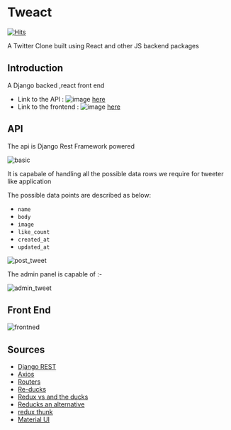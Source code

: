# Tweact

[![Hits](https://hits.seeyoufarm.com/api/count/incr/badge.svg?url=https%3A%2F%2Fgithub.com%2Fghaiyur-musubi%2Ftweact&count_bg=%2379C83D&title_bg=%23555555&icon=&icon_color=%23E7E7E7&title=Visitors&edge_flat=false)](https://hits.seeyoufarm.com)

A Twitter Clone built using React and other JS backend packages

## Introduction

A Django backed ,react front end

- Link to the API : ![image](https://img.shields.io/badge/Python-3776AB?style=for-the-badge&logo=python&logoColor=white) [here](https://tweact-api.herokuapp.com)
- Link to the frontend : ![image](https://img.shields.io/badge/JavaScript-F7DF1E?style=for-the-badge&logo=javascript&logoColor=black) [here](https://tweact.herokuapp.com)

## API

The api is Django Rest Framework powered

![basic](https://user-images.githubusercontent.com/67789350/120354620-3629a200-c320-11eb-8546-574bd3a05609.png)

It is capabale of handling all the possible data rows we require for tweeter like application

The possible data points are described as below:

- `name`
- `body`
- `image`
- `like_count`
- `created_at`
- `updated_at`

![post_tweet](https://user-images.githubusercontent.com/67789350/120354888-79841080-c320-11eb-804d-45b7fe9066a1.png)

The admin panel is capable of :-

![admin_tweet](https://user-images.githubusercontent.com/67789350/121565011-ae3b4a80-ca39-11eb-8350-bbe2d561b20b.png)

## Front End

![frontned](https://user-images.githubusercontent.com/67789350/122795565-152eee00-d2db-11eb-8b54-b2e6f8b327a6.png)

## Sources

- [Django REST](https://www.django-rest-framework.org)
- [Axios](https://blog.logrocket.com/how-to-make-http-requests-like-a-pro-with-axios/)
- [Routers](https://www.django-rest-framework.org/api-guide/routers/)
- [Re-ducks](https://github.com/alexnm/re-ducks)
- [Redux vs and the ducks](https://medium.com/@mewc.dev/comparing-redux-ducks-re-ducks-the-best-quacking-way-to-build-apps-90de4f451629)
- [Reducks an alternative](https://www.youtube.com/watch?v=8ecXdgwn3Fw)
- [redux thunk](https://medium.com/@notrab/getting-started-with-create-react-app-redux-react-router-redux-thunk-d6a19259f71f)
- [Material UI](https://material-ui.com/components/buttons/#text-buttons)
